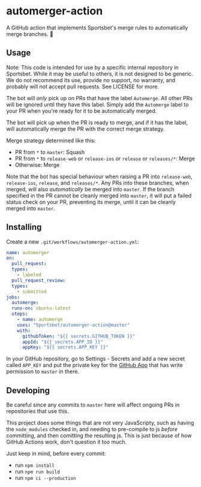 # automerger-action

A GitHub action that implements Sportsbet's merge rules to automatically merge
branches. :rocket:

## Usage

Note: This code is intended for use by a specific internal repository in Sportsbet.
While it may be useful to others, it is not designed to be generic. We do not
recommend its use, provide no support, no warranty, and probably will not accept
pull requests. See LICENSE for more.

The bot will _only_ pick up on PRs that have the label `Automerge`. All other
PRs will be ignored until they have this label. Simply add the `Automerge`
label to your PR when you're ready for it to be automatically merged.

The bot will pick up when the PR is ready to merge, and if it has the label,
will automatically merge the PR with the correct merge strategy.

Merge strategy determined like this:

-   PR from `*` to `master`: Squash
-   PR from `*` to `release-web` or `release-ios` or `release` or `releases/*`: Merge
-   Otherwise: Merge

Note that the bot has special behaviour when raising a PR into `release-web`,
`release-ios`, `release`, and `releases/*`. Any PRs into these branches, when merged,
will also _automatically_ be merged into `master`. If the branch specified
in the PR cannot be cleanly merged into `master`, it will put a failed status
check on your PR, preventing its merge, until it can be cleanly merged into
`master`.

## Installing

Create a new `.git/workflows/automerger-action.yml`:

```yaml
name: automerger
on:
  pull_request:
  types:
    - labeled
  pull_request_review:
  types:
    - submitted
jobs:
  automerge:
  runs-on: ubuntu-latest
  steps:
    - name: automerge
    uses: "Sportsbet/automerger-action@master"
    with:
      githubToken: "${{ secrets.GITHUB_TOKEN }}"
      appId: "${{ secrets.APP_ID }}"
      appKey: "${{ secrets.APP_KEY }}"
```

In your GitHub repository, go to Settings - Secrets and add a new secret called
`APP_KEY` and put the private key for the [GitHub App](https://developer.github.com/apps/)
that has write permission to `master` in there.

## Developing

Be careful since any commits to `master` here will affect ongoing PRs in
repositories that use this.

This project does some things that are not very JavaScripty, such as having
the `node_modules` checked in, and needing to pre-compile to js _before_
committing, and then comitting the resulting js. This is just because of how
GitHub Actions work, don't question it too much.

Just keep in mind, before every commit:

-   run `npm install`
-   run `npm run build`
-   run `npm ci --production`

